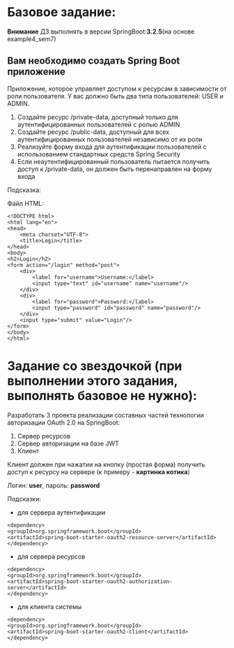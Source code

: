 
# Базовое задание:

**Внимание** ДЗ выполнять в версии SpringBoot:**3.2.5**(на основе example4_sem7)

## Вам необходимо создать Spring Boot приложение

Приложение, которое управляет доступом к ресурсам в зависимости от роли пользователя. У вас должно быть два типа пользователей: USER и ADMIN. 

1. Создайте ресурс /private-data, доступный только для аутентифицированных пользователей с ролью ADMIN
2. Создайте ресурс /public-data, доступный для всех аутентифицированных пользователей независимо от их роли
3. Реализуйте форму входа для аутентификации пользователей с использованием стандартных средств Spring Security
4. Если неаутентифицированный пользователь пытается получить доступ к /private-data, он должен быть перенаправлен на форму входа


Подсказка:

Файл HTML:
``` 
<!DOCTYPE html>
<html lang="en">
<head>
    <meta charset="UTF-8">
    <title>Login</title>
</head>
<body>
<h2>Login</h2>
<form action="/login" method="post">
    <div>
        <label for="username">Username:</label>
        <input type="text" id="username" name="username"/>
    </div>
    <div>
        <label for="password">Password:</label>
        <input type="password" id="password" name="password"/>
    </div>
    <input type="submit" value="Login"/>
</form>
</body>
</html>
```

# Задание со звездочкой (при выполнении этого задания, выполнять базовое не нужно):

Разработать 3 проекта реализации составных частей технологии авторизации OAuth 2.0 на SpringBoot:

1. Сервер ресурсов
2. Сервер авторизации на базе JWT
3. Клиент

Клиент должен при нажатии на кнопку (простая форма) получить доступ к ресурсу на сервере (к примеру - **картинка котика**)

Логин: **user**, пароль: **password**

Подсказки:

- для сервера аутентификации

```
<dependency>
<groupId>org.springframework.boot</groupId>
<artifactId>spring-boot-starter-oauth2-resource-server</artifactId>
</dependency>
```

- для сервера ресурсов

```
<dependency>
<groupId>org.springframework.boot</groupId>
<artifactId>spring-boot-starter-oauth2-authorization-server</artifactId>
</dependency>
```

- для клиента системы

```
<dependency>
<groupId>org.springframework.boot</groupId>
<artifactId>spring-boot-starter-oauth2-client</artifactId>
</dependency>
```



